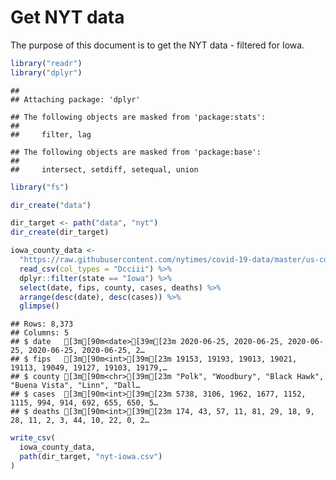Get NYT data
================

The purpose of this document is to get the NYT data - filtered for Iowa.

``` r
library("readr")
library("dplyr")
```

    ## 
    ## Attaching package: 'dplyr'

    ## The following objects are masked from 'package:stats':
    ## 
    ##     filter, lag

    ## The following objects are masked from 'package:base':
    ## 
    ##     intersect, setdiff, setequal, union

``` r
library("fs")
```

``` r
dir_create("data")

dir_target <- path("data", "nyt")
dir_create(dir_target)
```

``` r
iowa_county_data <- 
  "https://raw.githubusercontent.com/nytimes/covid-19-data/master/us-counties.csv" %>%
  read_csv(col_types = "Dcciii") %>%
  dplyr::filter(state == "Iowa") %>%
  select(date, fips, county, cases, deaths) %>%
  arrange(desc(date), desc(cases)) %>%
  glimpse()
```

    ## Rows: 8,373
    ## Columns: 5
    ## $ date   [3m[90m<date>[39m[23m 2020-06-25, 2020-06-25, 2020-06-25, 2020-06-25, 2020-06-25, 2…
    ## $ fips   [3m[90m<int>[39m[23m 19153, 19193, 19013, 19021, 19113, 19049, 19127, 19103, 19179,…
    ## $ county [3m[90m<chr>[39m[23m "Polk", "Woodbury", "Black Hawk", "Buena Vista", "Linn", "Dall…
    ## $ cases  [3m[90m<int>[39m[23m 5738, 3106, 1962, 1677, 1152, 1115, 994, 914, 692, 655, 650, 5…
    ## $ deaths [3m[90m<int>[39m[23m 174, 43, 57, 11, 81, 29, 18, 9, 28, 11, 2, 3, 44, 10, 22, 0, 2…

``` r
write_csv(
  iowa_county_data,
  path(dir_target, "nyt-iowa.csv")
)
```
